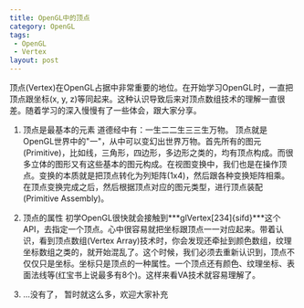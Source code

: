 ```yaml
---
title: OpenGL中的顶点 
category: OpenGL
tags:
 - OpenGL
 - Vertex
layout: post
---
```


顶点(Vertex)在OpenGL占据中非常重要的地位。在开始学习OpenGL时，一直把顶点跟坐标(x, y, z)等同起来。这种认识导致后来对顶点数组技术的理解一直很差。随着学习的深入慢慢有了一些体会，跟大家分享。

1. 顶点是最基本的元素
道德经中有：一生二二生三三生万物。 顶点就是OpenGL世界中的"一"，从中可以变幻出世界万物。首先所有的图元(Primitive)，比如线，三角形，四边形，多边形之类的，均有顶点构成。而很多立体的图形又有这些基本的图元构成。在视图变换中，我们也是在操作顶点。变换的本质就是把顶点转化为列矩阵(1x4)，然后跟各种变换矩阵相乘。在顶点变换完成之后，然后根据顶点对应的图元类型，进行顶点装配(Primitive Assembly)。

2. 顶点的属性
初学OpenGL很快就会接触到***glVertex[234]{sifd}***这个API，去指定一个顶点。心中很容易就把坐标跟顶点一一对应起来。带着认识，看到顶点数组(Vertex Array)技术时，你会发现还牵扯到颜色数组，纹理坐标数组之类的，就开始混乱了。这个时候，我们必须去重新认识到，顶点不仅仅只是坐标。坐标只是顶点的一种属性。一个顶点还有颜色、纹理坐标、表面法线等(红宝书上说最多有8个)。这样来看VA技术就容易理解了。

3. ...没有了， 暂时就这么多，欢迎大家补充
